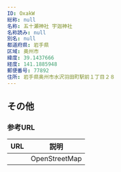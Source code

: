 ```yaml
---
ID: OxakW
総称: null
名称: 五十瀬神社 宇迦神社
名称読み: null
別名: null
都道府県: 岩手県
区域: 奥州市
緯度: 39.1437666
経度: 141.1885948
郵便番号: 77892
住所: 岩手県奥州市水沢羽田町駅前１丁目２８
---
```


## その他

### 参考URL

| URL | 説明          |
| --- | ------------- |
|     | OpenStreetMap |

